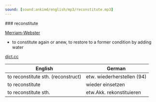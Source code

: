```yaml
---
sound: [sound:ankimd/english/mp3/reconstitute.mp3]
---
```


\### reconstitute

[Merriam-Webster](https://www.merriam-webster.com/dictionary/reconstitute)

- to constitute again or anew, to restore to a former condition by adding water

[dict.cc](https://www.dict.cc/reconstitute)

| English        | German       |
| -------------- | ------------ |
| to reconstitute sth. (reconstruct) | etw. wiederherstellen (94) |
| to reconstitute | wieder einsetzen |
| to reconstitute sth. | etw.Akk. rekonstituieren |
